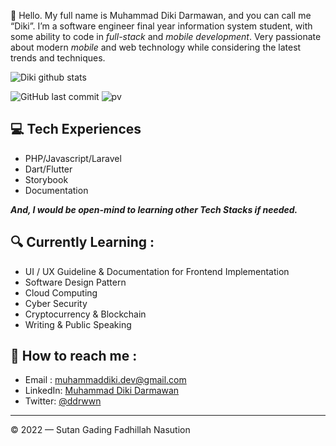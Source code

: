 👋 Hello. My full name is Muhammad Diki Darmawan, and you can call me “Diki”. I’m a software engineer final year information system student, with some ability to code in *full-stack* and *mobile development*. Very passionate about modern *mobile* and web technology while considering the latest trends and techniques.


![Diki github stats](https://github-readme-stats.vercel.app/api?username=darmawan21&show_icons=true&theme=dracula&hide=stars,issues)

![GitHub last commit](https://img.shields.io/github/last-commit/darmawan21/darmawan21)
![pv](https://pageview.vercel.app/?github_user=darmawan21)


## 💻 Tech Experiences
- PHP/Javascript/Laravel
- Dart/Flutter
- Storybook
- Documentation

***And, I would be open-mind to learning other Tech Stacks if needed.***

## 🔍  Currently Learning :
- UI / UX Guideline & Documentation for Frontend Implementation
- Software Design Pattern
- Cloud Computing
- Cyber Security
- Cryptocurrency & Blockchain
- Writing & Public Speaking

## 🚀 How to reach me :
- Email : [muhammaddiki.dev@gmail.com](mailto:muhammaddiki.dev@gmail.com)
- LinkedIn: [Muhammad Diki Darmawan](https://www.linkedin.com/in/muhammad-diki-darmawan)
- Twitter: [@ddrwwn](https://twitter.com/ddrwwn)

---

© 2022 — Sutan Gading Fadhillah Nasution
